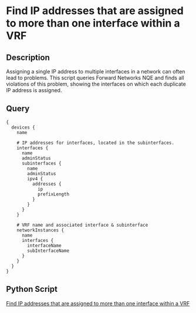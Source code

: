 # Find IP addresses that are assigned to more than one interface within a VRF

## Description

Assigning a single IP address to multiple interfaces in a network can often lead
to problems.
This script queries Forward Networks NQE and finds all violations of this
problem, showing the interfaces on which each duplicate IP address is assigned.

## Query

```
{
  devices {
    name

    # IP addresses for interfaces, located in the subinterfaces.
    interfaces {
      name
      adminStatus
      subinterfaces {
        name
        adminStatus
        ipv4 {
          addresses {
            ip
            prefixLength
          }
        }
      }
    }

    # VRF name and associated interface & subinterface
    networkInstances {
      name
      interfaces {
        interfaceName
        subInterfaceName
      }
    }
  }
}
```

## Python Script
[Find IP addresses that are assigned to more than one interface within a VRF](ip_uniqueness.py)
